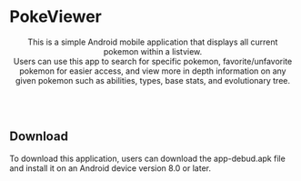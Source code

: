 # PokeViewer

 <p align="center">
This is a simple Android mobile application that displays all current pokemon within a listview. 
<br>Users can use this app to search for specific pokemon, favorite/unfavorite pokemon for easier access, and view more in depth information on any given pokemon such as abilities, types, base stats, and evolutionary tree.
 </p>
 <br>
 <br>
 
 ## Download
 
 To download this application, users can download the app-debud.apk file and install it on an Android device version 8.0 or later.

